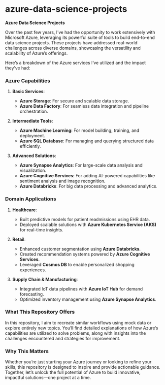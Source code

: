 # azure-data-science-projects
**Azure Data Science Projects**  

Over the past few years, I’ve had the opportunity to work extensively with Microsoft Azure, leveraging its powerful suite of tools to build end-to-end data science projects. These projects have addressed real-world challenges across diverse domains, showcasing the versatility and scalability of Azure’s offerings.  

Here’s a breakdown of the Azure services I’ve utilized and the impact they’ve had:  

### **Azure Capabilities**  
1. **Basic Services**:  
   - **Azure Storage**: For secure and scalable data storage.  
   - **Azure Data Factory**: For seamless data integration and pipeline orchestration.  

2. **Intermediate Tools**:  
   - **Azure Machine Learning**: For model building, training, and deployment.  
   - **Azure SQL Database**: For managing and querying structured data efficiently.  

3. **Advanced Solutions**:  
   - **Azure Synapse Analytics**: For large-scale data analysis and visualization.  
   - **Azure Cognitive Services**: For adding AI-powered capabilities like sentiment analysis and image recognition.  
   - **Azure Databricks**: For big data processing and advanced analytics.  

### **Domain Applications**  
1. **Healthcare**:  
   - Built predictive models for patient readmissions using EHR data.  
   - Deployed scalable solutions with **Azure Kubernetes Service (AKS)** for real-time insights.  

2. **Retail**:  
   - Enhanced customer segmentation using **Azure Databricks**.  
   - Created recommendation systems powered by **Azure Cognitive Services**.  
   - Leveraged **Cosmos DB** to enable personalized shopping experiences.  

3. **Supply Chain & Manufacturing**:  
   - Integrated IoT data pipelines with **Azure IoT Hub** for demand forecasting.  
   - Optimized inventory management using **Azure Synapse Analytics**.  

### **What This Repository Offers**  
In this repository, I aim to recreate similar workflows using mock data or explore entirely new topics. You’ll find detailed explanations of how Azure’s capabilities are utilized to solve problems, along with insights into the challenges encountered and strategies for improvement.  

### **Why This Matters**  
Whether you’re just starting your Azure journey or looking to refine your skills, this repository is designed to inspire and provide actionable guidance. Together, let’s unlock the full potential of Azure to build innovative, impactful solutions—one project at a time.

